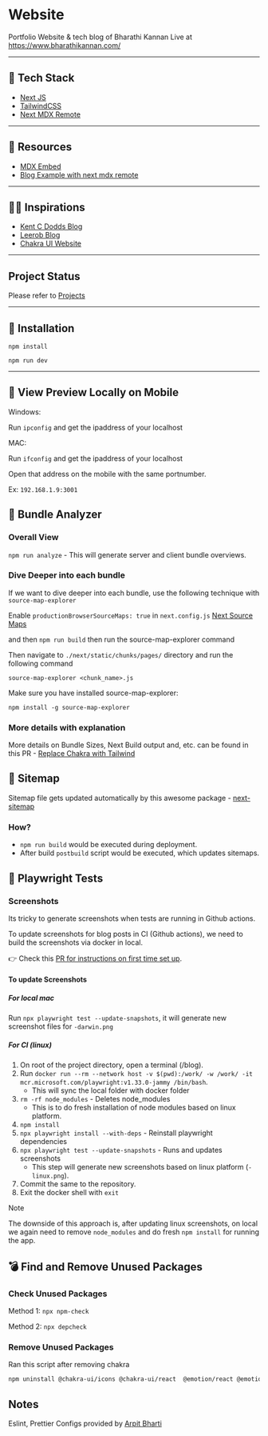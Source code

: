 # Website

Portfolio Website & tech blog of Bharathi Kannan
Live at https://www.bharathikannan.com/

---

## 🚀 Tech Stack

-   [Next JS](https://nextjs.org/)
-   [TailwindCSS](https://tailwindcss.com/)
-   [Next MDX Remote](https://github.com/hashicorp/next-mdx-remote)

---

## 📘 Resources

-   [MDX Embed](https://www.mdx-embed.com/?path=/docs/mdx-embed--page)
-   [Blog Example with next mdx remote](https://github.com/vercel/next.js/tree/canary/examples/with-mdx-remote)

---

## 🙏🏽 Inspirations

-   [Kent C Dodds Blog](https://github.com/kentcdodds/kentcdodds.com)
-   [Leerob Blog](https://github.com/leerob/leerob.io)
-   [Chakra UI Website](https://github.com/chakra-ui/chakra-ui)

---

## Project Status

Please refer to [Projects](https://github.com/payapula/blog/projects)

---

## 📍 Installation

`npm install`

`npm run dev`

---

## 📲 View Preview Locally on Mobile

Windows:

Run `ipconfig` and get the ipaddress of your localhost

MAC:

Run `ifconfig` and get the ipaddress of your localhost

Open that address on the mobile with the same portnumber.

Ex: `192.168.1.9:3001`

## 🧵 Bundle Analyzer

### Overall View

`npm run analyze` - This will generate server and client bundle overviews.

### Dive Deeper into each bundle

If we want to dive deeper into each bundle, use the following technique with `source-map-explorer`

Enable `productionBrowserSourceMaps: true` in `next.config.js`
[Next Source Maps](https://nextjs.org/docs/advanced-features/source-maps)

and then `npm run build` then run the source-map-explorer command

Then navigate to `./next/static/chunks/pages/` directory and run the following command

`source-map-explorer <chunk_name>.js`

Make sure you have installed source-map-explorer:

`npm install -g source-map-explorer`

### More details with explanation

More details on Bundle Sizes, Next Build output and, etc. can be found in this PR - [Replace Chakra with Tailwind](https://github.com/payapula/blog/pull/111)

## 📕 Sitemap

Sitemap file gets updated automatically by this awesome package - [next-sitemap](https://github.com/iamvishnusankar/next-sitemap)

### How?

-   `npm run build` would be executed during deployment.
-   After build `postbuild` script would be executed, which updates sitemaps.

## 🧪 Playwright Tests

### Screenshots

Its tricky to generate screenshots when tests are running in Github actions.

To update screenshots for blog posts in CI (Github actions), we need to build the
screenshots via docker in local.

👉 Check this [PR for instructions on first time set up](https://github.com/payapula/blog/pull/82).

#### To update Screenshots 

##### For local mac

Run `npx playwright test --update-snapshots`, it will generate new screenshot files for `-darwin.png`

##### For CI (linux)

1. On root of the project directory, open a terminal (/blog).
2. Run `docker run --rm --network host -v $(pwd):/work/ -w /work/ -it mcr.microsoft.com/playwright:v1.33.0-jammy /bin/bash`.
    - This will sync the local folder with docker folder
3. `rm -rf node_modules` - Deletes node_modules 
    - This is to do fresh installation of node modules based on linux platform.
4. `npm install`
5. `npx playwright install --with-deps` - Reinstall playwright dependencies
6. `npx playwright test --update-snapshots` - Runs and updates screenshots
    - This step will generate new screenshots based on linux platform (`-linux.png`).
7. Commit the same to the repository.
8. Exit the docker shell with `exit`

> [!NOTE]  
> The downside of this approach is, after updating linux screenshots, on local we again need
> to remove `node_modules` and do fresh `npm install` for running the app.

## 💣 Find and Remove Unused Packages

### Check Unused Packages

Method 1: `npx npm-check`

Method 2: `npx depcheck`

### Remove Unused Packages

Ran this script after removing chakra

```bash
npm uninstall @chakra-ui/icons @chakra-ui/react  @emotion/react @emotion/styled classnames framer-motion lucide-react --save
```

## Notes

Eslint, Prettier Configs provided by [Arpit Bharti](https://dev.to/onygami/eslint-and-prettier-for-react-apps-bonus-next-js-and-typescript-3e46)
